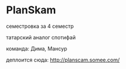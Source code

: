 # PlanSkam

семестровка за 4 семестр

татарский аналог спотифай

команда: Дима, Мансур

деплоится сюда: http://planscam.somee.com/

